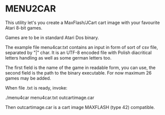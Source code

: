 # MENU2CAR

This utility let's you create a MaxFlash/JCart cart image with your favourite Atari 8-bit games.

Games are to be in standard Atari Dos binary.

The example file menu4car.txt contains an input in form of sort of csv file, separated by "|" char. It is an UTF-8 encoded file with Polish diacritical letters handling as well as some german letters too.

The first field is the name of the game in readable form, you can use, the second field is the path to the binary executable.
 For now maximum 26 games may be added.

When file .txt is ready, invoke:

./menu4car menu4car.txt outcartimage.car

Then outcartimage.car is a cart image MAXFLASH (type 42) compatible.
